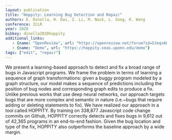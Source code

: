 ```yaml
---
layout: publication
title: "Hoppity: Learning Bug Detection and Repair"
authors: E. Dinella, H. Dai, Z. Li, M. Naik, L. Song, K. Wang
conference: ICLR
year: 2020
bibkey: dinella2020hoppity
additional_links:
   - {name: "OpenReview", url: "https://openreview.net/forum?id=SJeqs6EFvB&noteId=SJeqs6EFvB"}
   - {name: "Demo", url: "https://hoppity.seas.upenn.edu/demo"}
tags: ["edit", "repair"]
---
```

We present a learning-based approach to detect and fix a broad range of bugs in Javascript programs. We frame the problem in terms of learning a sequence of graph transformations: given a buggy program modeled by a graph structure, our model makes a sequence of predictions including the position of bug nodes and corresponding graph edits to produce a fix. Unlike previous works that use deep neural networks, our approach targets bugs that are more complex and semantic in nature (i.e.~bugs that require adding or deleting statements to fix). We have realized our approach in a tool called HOPPITY. By training on 338,877 Javascript code change commits on Github, HOPPITY correctly detects and fixes bugs in 9,612 out of 42,365 programs in an end-to-end fashion. Given the bug location and type of the fix, HOPPITY also outperforms the baseline approach by a wide margin.
